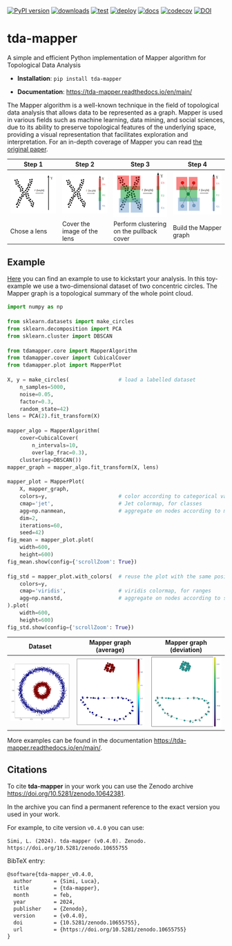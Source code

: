 [![PyPI version](https://badge.fury.io/py/tda-mapper.svg)](https://badge.fury.io/py/tda-mapper)
[![downloads](https://img.shields.io/pypi/dm/tda-mapper)](https://pypi.python.org/pypi/tda-mapper/)
[![test](https://github.com/lucasimi/tda-mapper-python/actions/workflows/test.yml/badge.svg)](https://github.com/lucasimi/tda-mapper-python/actions/workflows/test.yml)
[![deploy](https://github.com/lucasimi/tda-mapper-python/actions/workflows/deploy.yml/badge.svg)](https://github.com/lucasimi/tda-mapper-python/actions/workflows/deploy.yml)
[![docs](https://readthedocs.org/projects/tda-mapper/badge/?version=main)](https://tda-mapper.readthedocs.io/en/main/?badge=main)
[![codecov](https://codecov.io/github/lucasimi/tda-mapper-python/graph/badge.svg?token=FWSD8JUG6R)](https://codecov.io/github/lucasimi/tda-mapper-python)
[![DOI](https://zenodo.org/badge/DOI/10.5281/zenodo.10642381.svg)](https://doi.org/10.5281/zenodo.10642381)

# tda-mapper

A simple and efficient Python implementation of Mapper algorithm for Topological Data Analysis

* **Installation**: `pip install tda-mapper`

* **Documentation**: https://tda-mapper.readthedocs.io/en/main/

The Mapper algorithm is a well-known technique in the field of topological data analysis that allows data to be represented as a graph.
Mapper is used in various fields such as machine learning, data mining, and social sciences, due to its ability to preserve topological features of the underlying space, providing a visual representation that facilitates exploration and interpretation.
For an in-depth coverage of Mapper you can read [the original paper](https://research.math.osu.edu/tgda/mapperPBG.pdf).

| Step 1                                                                                   | Step 2                                                                                   | Step 3                                                                                   | Step 4                                                                                   |
|------------------------------------------------------------------------------------------|------------------------------------------------------------------------------------------|------------------------------------------------------------------------------------------|------------------------------------------------------------------------------------------|
| ![Step 1](https://github.com/lucasimi/tda-mapper-python/raw/main/resources/mapper_1.png) | ![Step 2](https://github.com/lucasimi/tda-mapper-python/raw/main/resources/mapper_2.png) | ![Step 3](https://github.com/lucasimi/tda-mapper-python/raw/main/resources/mapper_3.png) | ![Step 2](https://github.com/lucasimi/tda-mapper-python/raw/main/resources/mapper_4.png) |
| Chose a lens                                                                             | Cover the image of the lens                                                              | Perform clustering on the pullback cover                                                 | Build the Mapper graph                                                                   |

## Example

[Here](https://github.com/lucasimi/tda-mapper-python/raw/main/tests/example.py) you can find an example to use to kickstart your analysis.
In this toy-example we use a two-dimensional dataset of two concentric circles.
The Mapper graph is a topological summary of the whole point cloud.

```python
import numpy as np

from sklearn.datasets import make_circles
from sklearn.decomposition import PCA
from sklearn.cluster import DBSCAN

from tdamapper.core import MapperAlgorithm
from tdamapper.cover import CubicalCover
from tdamapper.plot import MapperPlot

X, y = make_circles(                # load a labelled dataset
    n_samples=5000,
    noise=0.05,
    factor=0.3,
    random_state=42)
lens = PCA(2).fit_transform(X)

mapper_algo = MapperAlgorithm(
    cover=CubicalCover(
        n_intervals=10,
        overlap_frac=0.3),
    clustering=DBSCAN())
mapper_graph = mapper_algo.fit_transform(X, lens)

mapper_plot = MapperPlot(
    X, mapper_graph,
    colors=y,                       # color according to categorical values
    cmap='jet',                     # Jet colormap, for classes
    agg=np.nanmean,                 # aggregate on nodes according to mean
    dim=2,
    iterations=60,
    seed=42)
fig_mean = mapper_plot.plot(
    width=600,
    height=600)
fig_mean.show(config={'scrollZoom': True})

fig_std = mapper_plot.with_colors(  # reuse the plot with the same positions
    colors=y,
    cmap='viridis',                 # viridis colormap, for ranges
    agg=np.nanstd,                  # aggregate on nodes according to std
).plot(
    width=600,
    height=600)
fig_std.show(config={'scrollZoom': True})
```

| Dataset                                                                                          | Mapper graph (average)                                                                                       | Mapper graph (deviation)                                                                                               |
|--------------------------------------------------------------------------------------------------|--------------------------------------------------------------------------------------------------------------|------------------------------------------------------------------------------------------------------------------------|
| ![Dataset](https://github.com/lucasimi/tda-mapper-python/raw/main/resources/circles_dataset.png) | ![Mapper graph (average)](https://github.com/lucasimi/tda-mapper-python/raw/main/resources/circles_mean.png) | ![Mapper graph (standard deviation)](https://github.com/lucasimi/tda-mapper-python/raw/main/resources/circles_std.png) |

More examples can be found in the documentation https://tda-mapper.readthedocs.io/en/main/.

## Citations

To cite **tda-mapper** in your work you can use the Zenodo archive https://doi.org/10.5281/zenodo.10642381.

In the archive you can find a permanent reference to the exact version you used in your work.

For example, to cite version `v0.4.0` you can use:

    Simi, L. (2024). tda-mapper (v0.4.0). Zenodo. https://doi.org/10.5281/zenodo.10655755

BibTeX entry:

    @software{tda-mapper_v0.4.0,
      author       = {Simi, Luca},
      title        = {tda-mapper},
      month        = feb,
      year         = 2024,
      publisher    = {Zenodo},
      version      = {v0.4.0},
      doi          = {10.5281/zenodo.10655755},
      url          = {https://doi.org/10.5281/zenodo.10655755}
    }
